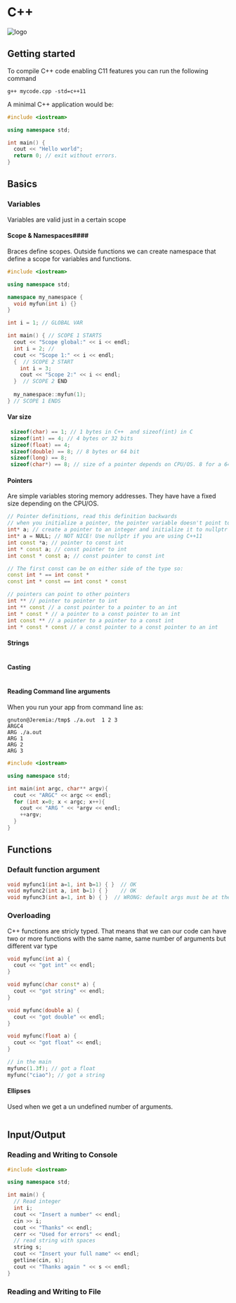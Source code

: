 # C++ #
![logo](https://www.thenewboston.com/photos/users/27/original/f34559fb85ab31961e60e1928bf4e0ca.jpg)

## Getting started ##
To compile C++ code enabling C11 features you can run the following command
```
g++ mycode.cpp -std=c++11
```
A minimal C++ application would be: 
```cpp
#include <iostream>

using namespace std;

int main() {
  cout << "Hello world";
  return 0; // exit without errors.
}

```
## Basics ##
### Variables ###
Variables are valid just in a certain scope
#### Scope & Namespaces####
Braces define scopes. Outside functions we can create namespace that define a scope for variables and functions. 
```cpp
#include <iostream>

using namespace std;

namespace my_namespace {
  void myfun(int i) {}
}

int i = 1; // GLOBAL VAR

int main() { // SCOPE 1 STARTS
  cout << "Scope global:" << i << endl;
  int i = 2; //  
  cout << "Scope 1:" << i << endl;
  {  // SCOPE 2 START
    int i = 3;
    cout << "Scope 2:" << i << endl;
  }  // SCOPE 2 END
  
  my_namespace::myfun(1);
} // SCOPE 1 ENDS

```

#### Var size ####
```cpp
 sizeof(char) == 1; // 1 bytes in C++  and sizeof(int) in C
 sizeof(int) == 4; // 4 bytes or 32 bits 
 sizeof(float) == 4;
 sizeof(double) == 8; // 8 bytes or 64 bit
 sizeof(long) == 8;
 sizeof(char*) == 8; // size of a pointer depends on CPU/OS. 8 for a 64bit arch OS
```

#### Pointers ####
Are simple variables storing memory addresses. They have have a fixed size depending on the CPU/OS.
```cpp
// Pointer definitions, read this definition backwards
// when you initialize a pointer, the pointer variable doesn't point to any valid address it points to 0.
int* a; // create a pointer to an integer and initialize it to nullptr
int* a = NULL; // NOT NICE! Use nullptr if you are using C++11
int const *a; // pointer to const int
int * const a; // const pointer to int
int const * const a; // const pointer to const int

// The first const can be on either side of the type so:
const int * == int const *
const int * const == int const * const

// pointers can point to other pointers
int ** // pointer to pointer to int
int ** const // a const pointer to a pointer to an int
int * const * // a pointer to a const pointer to an int
int const ** // a pointer to a pointer to a const int
int * const * const // a const pointer to a const pointer to an int
```
#### Strings ####
```cpp
```

#### Casting ####
```cpp
```

#### Reading Command line arguments ####
When you run your app from command line as:
```
gnuton@Jeremia:/tmp$ ./a.out  1 2 3
ARGC4
ARG ./a.out
ARG 1
ARG 2
ARG 3
```

```cpp
#include <iostream>

using namespace std;

int main(int argc, char** argv){
  cout << "ARGC" << argc << endl;
  for (int x=0; x < argc; x++){
    cout << "ARG " << *argv << endl;
    ++argv;
  }
}
```

## Functions ##
### Default function argument ###
```cpp
void myfunc1(int a=1, int b=1) { }  // OK
void myfunc2(int a, int b=1) { }    // OK
void myfunc3(int a=1, int b) { }  // WRONG: default args must be at the end of the argument list
```

### Overloading ###
C++ functions are stricly typed. That means that we can our code can have two or more functions with the same name, same number of arguments but different var type

```cpp
void myfunc(int a) {
  cout << "got int" << endl;
}

void myfunc(char const* a) {
  cout << "got string" << endl;
}

void myfunc(double a) {
  cout << "got double" << endl;
}

void myfunc(float a) {
  cout << "got float" << endl;
}

// in the main
myfunc(1.3f); // got a float
myfunc("ciao"); // got a string

```

#### Ellipses ####
Used when we get a un undefined number of arguments.
```cpp
```

## Input/Output ##
### Reading and Writing to Console ###
```cpp
#include <iostream>

using namespace std;

int main() {
  // Read integer
  int i;
  cout << "Insert a number" << endl;
  cin >> i;
  cout << "Thanks" << endl;
  cerr << "Used for errors" << endl;
  // read string with spaces
  string s;
  cout << "Insert your full name" << endl;
  getline(cin, s);
  cout << "Thanks again " << s << endl;
}

```

### Reading and Writing to File ###
```cpp
```

